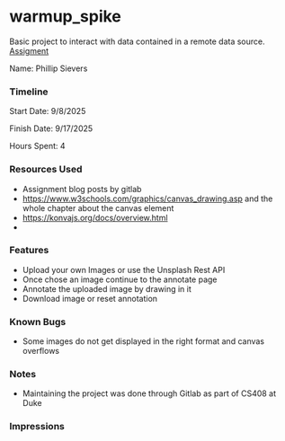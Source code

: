 # warmup_spike

Basic project to interact with data contained in a remote data source.
[Assigment](https://courses.cs.duke.edu/compsci408/fall25/assign/warmup.php)

Name: Phillip Sievers

### Timeline

Start Date: 9/8/2025

Finish Date: 9/17/2025

Hours Spent: 4

### Resources Used

-   Assignment blog posts by gitlab
-   https://www.w3schools.com/graphics/canvas_drawing.asp and the whole chapter about the canvas element
-   https://konvajs.org/docs/overview.html
-

### Features

-   Upload your own Images or use the Unsplash Rest API
-   Once chose an image continue to the annotate page
-   Annotate the uploaded image by drawing in it
-   Download image or reset annotation

### Known Bugs

-   Some images do not get displayed in the right format and canvas overflows

### Notes

-   Maintaining the project was done through Gitlab as part of CS408 at Duke

### Impressions
